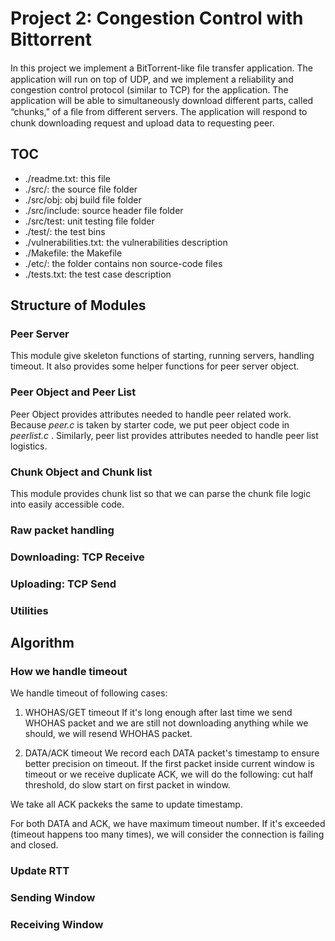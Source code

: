 Project 2: Congestion Control with Bittorrent
======

In this project we implement a BitTorrent-like ﬁle transfer application.
The application will run on top of UDP, and we implement a reliability and congestion control protocol (similar to TCP) for the application.
The application will be able to simultaneously download different parts, called “chunks,” of a ﬁle from different servers.
The application will respond to chunk downloading request and upload data to requesting peer.


TOC
------

* ./readme.txt: this file
* ./src/: the source file folder
* ./src/obj: obj build file folder
* ./src/include: source header file folder
* ./src/test: unit testing file folder
* ./test/: the test bins
* ./vulnerabilities.txt: the vulnerabilities description
* ./Makefile: the Makefile
* ./etc/: the folder contains non source-code files
* ./tests.txt: the test case description


Structure of Modules
------

### Peer Server
This module give skeleton functions of starting, running servers, handling timeout.
It also provides some helper functions for peer server object.

### Peer Object and Peer List
Peer Object provides attributes needed to handle peer related work.
Because *peer.c* is taken by starter code, we put peer object code in *peerlist.c* .
Similarly, peer list provides attributes needed to handle peer list logistics.


### Chunk Object and Chunk list
This module provides chunk list so that we can parse the chunk file logic into easily accessible code.

### Raw packet handling

### Downloading: TCP Receive

### Uploading: TCP Send

### Utilities


Algorithm
------

### How we handle timeout

We handle timeout of following cases:

1. WHOHAS/GET timeout
If it's long enough after last time we send WHOHAS packet and we are still not downloading anything while we should,
we will resend WHOHAS packet.

2. DATA/ACK timeout
We record each DATA packet's timestamp to ensure better precision on timeout.
If the first packet inside current window is timeout or we receive duplicate ACK, we will do the following:
cut half threshold, do slow start on first packet in window.

We take all ACK packeks the same to update timestamp.

For both DATA and ACK, we have maximum timeout number.
If it's exceeded (timeout happens too many times), we will consider the connection is failing and closed.

### Update RTT



### Sending Window


### Receiving Window
